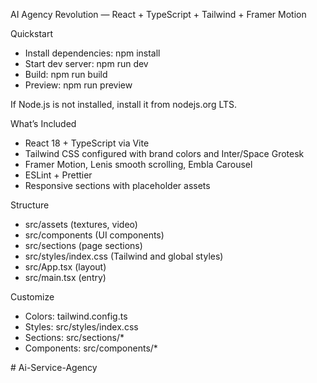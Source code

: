 AI Agency Revolution — React + TypeScript + Tailwind + Framer Motion

Quickstart

- Install dependencies: npm install
- Start dev server: npm run dev
- Build: npm run build
- Preview: npm run preview

If Node.js is not installed, install it from nodejs.org LTS.

What’s Included

- React 18 + TypeScript via Vite
- Tailwind CSS configured with brand colors and Inter/Space Grotesk
- Framer Motion, Lenis smooth scrolling, Embla Carousel
- ESLint + Prettier
- Responsive sections with placeholder assets

Structure

- src/assets (textures, video)
- src/components (UI components)
- src/sections (page sections)
- src/styles/index.css (Tailwind and global styles)
- src/App.tsx (layout)
- src/main.tsx (entry)

Customize

- Colors: tailwind.config.ts
- Styles: src/styles/index.css
- Sections: src/sections/*
- Components: src/components/*


#   A i - S e r v i c e - A g e n c y  
 